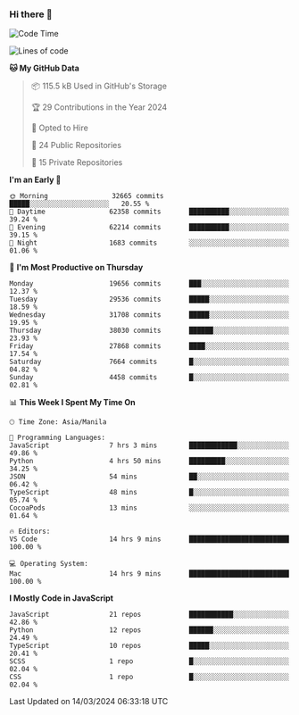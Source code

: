 ### Hi there 👋

<!--START_SECTION:waka-->
![Code Time](http://img.shields.io/badge/Code%20Time-620%20hrs%2012%20mins-blue)

![Lines of code](https://img.shields.io/badge/From%20Hello%20World%20I%27ve%20Written-63.1%20million%20lines%20of%20code-blue)

**🐱 My GitHub Data** 

> 📦 115.5 kB Used in GitHub's Storage 
 > 
> 🏆 29 Contributions in the Year 2024
 > 
> 💼 Opted to Hire
 > 
> 📜 24 Public Repositories 
 > 
> 🔑 15 Private Repositories 
 > 
**I'm an Early 🐤** 

```text
🌞 Morning                32665 commits       █████░░░░░░░░░░░░░░░░░░░░   20.55 % 
🌆 Daytime                62358 commits       ██████████░░░░░░░░░░░░░░░   39.24 % 
🌃 Evening                62214 commits       ██████████░░░░░░░░░░░░░░░   39.15 % 
🌙 Night                  1683 commits        ░░░░░░░░░░░░░░░░░░░░░░░░░   01.06 % 
```
📅 **I'm Most Productive on Thursday** 

```text
Monday                   19656 commits       ███░░░░░░░░░░░░░░░░░░░░░░   12.37 % 
Tuesday                  29536 commits       █████░░░░░░░░░░░░░░░░░░░░   18.59 % 
Wednesday                31708 commits       █████░░░░░░░░░░░░░░░░░░░░   19.95 % 
Thursday                 38030 commits       ██████░░░░░░░░░░░░░░░░░░░   23.93 % 
Friday                   27868 commits       ████░░░░░░░░░░░░░░░░░░░░░   17.54 % 
Saturday                 7664 commits        █░░░░░░░░░░░░░░░░░░░░░░░░   04.82 % 
Sunday                   4458 commits        █░░░░░░░░░░░░░░░░░░░░░░░░   02.81 % 
```


📊 **This Week I Spent My Time On** 

```text
🕑︎ Time Zone: Asia/Manila

💬 Programming Languages: 
JavaScript               7 hrs 3 mins        ████████████░░░░░░░░░░░░░   49.86 % 
Python                   4 hrs 50 mins       █████████░░░░░░░░░░░░░░░░   34.25 % 
JSON                     54 mins             ██░░░░░░░░░░░░░░░░░░░░░░░   06.42 % 
TypeScript               48 mins             █░░░░░░░░░░░░░░░░░░░░░░░░   05.74 % 
CocoaPods                13 mins             ░░░░░░░░░░░░░░░░░░░░░░░░░   01.64 % 

🔥 Editors: 
VS Code                  14 hrs 9 mins       █████████████████████████   100.00 % 

💻 Operating System: 
Mac                      14 hrs 9 mins       █████████████████████████   100.00 % 
```

**I Mostly Code in JavaScript** 

```text
JavaScript               21 repos            ███████████░░░░░░░░░░░░░░   42.86 % 
Python                   12 repos            ██████░░░░░░░░░░░░░░░░░░░   24.49 % 
TypeScript               10 repos            █████░░░░░░░░░░░░░░░░░░░░   20.41 % 
SCSS                     1 repo              █░░░░░░░░░░░░░░░░░░░░░░░░   02.04 % 
CSS                      1 repo              █░░░░░░░░░░░░░░░░░░░░░░░░   02.04 % 
```




 Last Updated on 14/03/2024 06:33:18 UTC
<!--END_SECTION:waka-->

